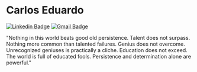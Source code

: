 # Carlos Eduardo


[![Linkedin Badge](https://img.shields.io/badge/-Carlos%20Eduardo-8737rr?style=flat-square&logo=Linkedin&logoColor=white&link=https://www.linkedin.com/in/carlos-eduardo-claudino-gomes-06ba04268?lipi=urn%3Ali%3Apage%3Ad_flagship3_profile_view_base_contact_details%3BUBLr0wZdSiyisjjvmIn8yQ%3D%3D)](https://www.linkedin.com/in/carlos-eduardo-claudino-gomes-06ba04268?lipi=urn%3Ali%3Apage%3Ad_flagship3_profile_view_base_contact_details%3BUBLr0wZdSiyisjjvmIn8yQ%3D%3D) 
[![Gmail Badge](https://img.shields.io/badge/-diego.schell.f@gmail.com-8737rr?style=flat-square&logo=Gmail&logoColor=white&link=mailto:diego.schell.f@gmail.com)](mailto:diego.schell.f@gmail.com)



"Nothing in this world beats good old persistence. Talent does not surpass. Nothing more common than talented failures. Genius does not overcome. Unrecognized geniuses is practically a cliche. Education does not exceed. The world is full of educated fools. Persistence and determination alone are powerful."
